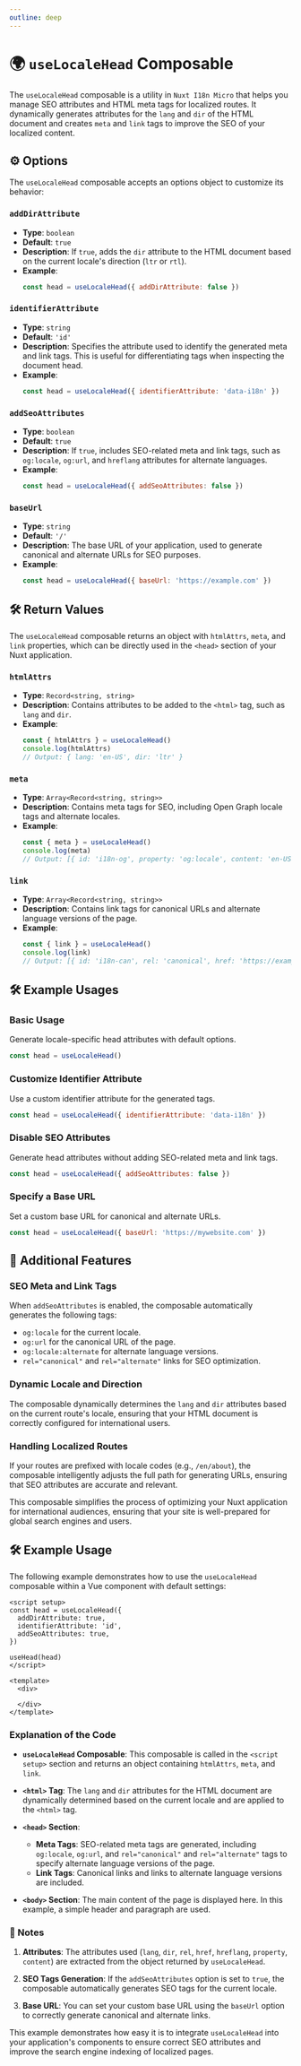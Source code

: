 ```yaml
---
outline: deep
---
```


# 🌍 `useLocaleHead` Composable

The `useLocaleHead` composable is a utility in `Nuxt I18n Micro` that helps you manage SEO attributes and HTML meta tags for localized routes. It dynamically generates attributes for the `lang` and `dir` of the HTML document and creates `meta` and `link` tags to improve the SEO of your localized content.

## ⚙️ Options

The `useLocaleHead` composable accepts an options object to customize its behavior:

### `addDirAttribute`

- **Type**: `boolean`
- **Default**: `true`
- **Description**: If `true`, adds the `dir` attribute to the HTML document based on the current locale's direction (`ltr` or `rtl`).
- **Example**:
  ```js
  const head = useLocaleHead({ addDirAttribute: false })
  ```

### `identifierAttribute`

- **Type**: `string`
- **Default**: `'id'`
- **Description**: Specifies the attribute used to identify the generated meta and link tags. This is useful for differentiating tags when inspecting the document head.
- **Example**:
  ```js
  const head = useLocaleHead({ identifierAttribute: 'data-i18n' })
  ```

### `addSeoAttributes`

- **Type**: `boolean`
- **Default**: `true`
- **Description**: If `true`, includes SEO-related meta and link tags, such as `og:locale`, `og:url`, and `hreflang` attributes for alternate languages.
- **Example**:
  ```js
  const head = useLocaleHead({ addSeoAttributes: false })
  ```

### `baseUrl`

- **Type**: `string`
- **Default**: `'/'`
- **Description**: The base URL of your application, used to generate canonical and alternate URLs for SEO purposes.
- **Example**:
  ```js
  const head = useLocaleHead({ baseUrl: 'https://example.com' })
  ```

## 🛠️ Return Values

The `useLocaleHead` composable returns an object with `htmlAttrs`, `meta`, and `link` properties, which can be directly used in the `<head>` section of your Nuxt application.

### `htmlAttrs`

- **Type**: `Record<string, string>`
- **Description**: Contains attributes to be added to the `<html>` tag, such as `lang` and `dir`.
- **Example**:
  ```js
  const { htmlAttrs } = useLocaleHead()
  console.log(htmlAttrs)
  // Output: { lang: 'en-US', dir: 'ltr' }
  ```

### `meta`

- **Type**: `Array<Record<string, string>>`
- **Description**: Contains meta tags for SEO, including Open Graph locale tags and alternate locales.
- **Example**:
  ```js
  const { meta } = useLocaleHead()
  console.log(meta)
  // Output: [{ id: 'i18n-og', property: 'og:locale', content: 'en-US' }, ...]
  ```

### `link`

- **Type**: `Array<Record<string, string>>`
- **Description**: Contains link tags for canonical URLs and alternate language versions of the page.
- **Example**:
  ```js
  const { link } = useLocaleHead()
  console.log(link)
  // Output: [{ id: 'i18n-can', rel: 'canonical', href: 'https://example.com/about' }, ...]
  ```

## 🛠️ Example Usages

### Basic Usage

Generate locale-specific head attributes with default options.

```js
const head = useLocaleHead()
```

### Customize Identifier Attribute

Use a custom identifier attribute for the generated tags.

```js
const head = useLocaleHead({ identifierAttribute: 'data-i18n' })
```

### Disable SEO Attributes

Generate head attributes without adding SEO-related meta and link tags.

```js
const head = useLocaleHead({ addSeoAttributes: false })
```

### Specify a Base URL

Set a custom base URL for canonical and alternate URLs.

```js
const head = useLocaleHead({ baseUrl: 'https://mywebsite.com' })
```

## 🚀 Additional Features

### SEO Meta and Link Tags

When `addSeoAttributes` is enabled, the composable automatically generates the following tags:
- `og:locale` for the current locale.
- `og:url` for the canonical URL of the page.
- `og:locale:alternate` for alternate language versions.
- `rel="canonical"` and `rel="alternate"` links for SEO optimization.

### Dynamic Locale and Direction

The composable dynamically determines the `lang` and `dir` attributes based on the current route's locale, ensuring that your HTML document is correctly configured for international users.

### Handling Localized Routes

If your routes are prefixed with locale codes (e.g., `/en/about`), the composable intelligently adjusts the full path for generating URLs, ensuring that SEO attributes are accurate and relevant.

This composable simplifies the process of optimizing your Nuxt application for international audiences, ensuring that your site is well-prepared for global search engines and users.


## 🛠️ Example Usage

The following example demonstrates how to use the `useLocaleHead` composable within a Vue component with default settings:

```vue
<script setup>
const head = useLocaleHead({
  addDirAttribute: true,
  identifierAttribute: 'id',
  addSeoAttributes: true,
})

useHead(head)
</script>

<template>
  <div>
    
  </div>
</template>
```

### Explanation of the Code

- **`useLocaleHead` Composable**: This composable is called in the `<script setup>` section and returns an object containing `htmlAttrs`, `meta`, and `link`.

- **`<html>` Tag**: The `lang` and `dir` attributes for the HTML document are dynamically determined based on the current locale and are applied to the `<html>` tag.

- **`<head>` Section**:
  - **Meta Tags**: SEO-related meta tags are generated, including `og:locale`, `og:url`, and `rel="canonical"` and `rel="alternate"` tags to specify alternate language versions of the page.
  - **Link Tags**: Canonical links and links to alternate language versions are included.

- **`<body>` Section**: The main content of the page is displayed here. In this example, a simple header and paragraph are used.

### 📝 Notes

1. **Attributes**: The attributes used (`lang`, `dir`, `rel`, `href`, `hreflang`, `property`, `content`) are extracted from the object returned by `useLocaleHead`.

2. **SEO Tags Generation**: If the `addSeoAttributes` option is set to `true`, the composable automatically generates SEO tags for the current locale.

3. **Base URL**: You can set your custom base URL using the `baseUrl` option to correctly generate canonical and alternate links.

This example demonstrates how easy it is to integrate `useLocaleHead` into your application's components to ensure correct SEO attributes and improve the search engine indexing of localized pages.
